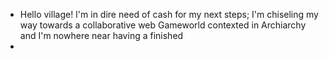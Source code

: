 - Hello village! I'm in dire need of cash for my next steps; I'm chiseling my way towards a collaborative web Gameworld contexted in Archiarchy and I'm nowhere near having a finished
-